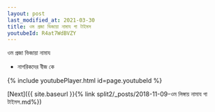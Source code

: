 ```yaml
---
layout: post
last_modified_at: 2021-03-30
title: ওম প্রজা ভিজায়া নামায গা টাইমস
youtubeId: R4at7WdBVZY
---
```

 
 
 ওম প্রজা ভিজায়া নামায  
 
 -  নাগরিকদের বীজ কে 
 
  
 
  
 
 
 
 
 
 


{% include youtubePlayer.html id=page.youtubeId %}
 
[Next]({{ site.baseurl }}{% link  split2/_posts/2018-11-09-ওম লিঙ্গায় নামায গা টাইমস.md%})
 
